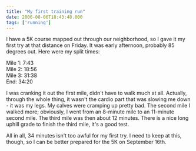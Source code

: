 ```yaml
---
title: "My first training run"
date: 2006-08-06T18:43:48.000
tags: ['running']
---
```


I have a 5K course mapped out through our neighborhood, so I gave it my first try at that distance on Friday. It was early afternoon, probably 85 degrees out. Here were my split times:

Mile 1: 7:43  
Mile 2: 18:56  
Mile 3: 31:38  
End: 34:20

I was cranking it out the first mile, didn't have to walk much at all. Actually, through the whole thing, it wasn't the cardio part that was slowing me down - it was my legs. My calves were cramping up pretty bad. The second mile I walked more; obviously, I went from an 8-minute mile to an 11-minute second mile. The third mile was then about 12 minutes. There is a nice long uphill grade to finish the third mile, it's a good test.

All in all, 34 minutes isn't too awful for my first try. I need to keep at this, though, so I can be better prepared for the 5K on September 16th.
